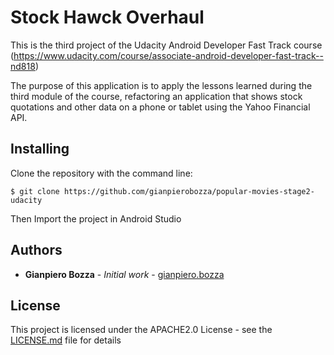 # Stock Hawck Overhaul

This is the third project of the Udacity Android Developer Fast Track course (https://www.udacity.com/course/associate-android-developer-fast-track--nd818)

The purpose of this application is to apply the lessons learned during the third module of the course, refactoring an application that shows stock quotations and other data on a phone or tablet using the Yahoo Financial API.

## Installing

Clone the repository with the command line:

```
$ git clone https://github.com/gianpierobozza/popular-movies-stage2-udacity
```

Then Import the project in Android Studio

## Authors

* **Gianpiero Bozza** - *Initial work* - [gianpiero.bozza](https://github.com/gianpiero.bozza)

## License

This project is licensed under the APACHE2.0 License - see the [LICENSE.md](LICENSE.md) file for details

